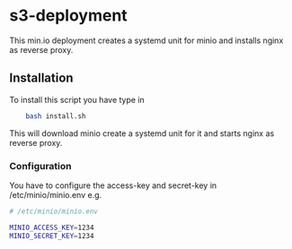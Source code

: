 # s3-deployment
This min.io deployment creates a systemd unit for minio and installs nginx as reverse proxy.

## Installation
To install this script you have type in
```sh
    bash install.sh
```

This will download minio create a systemd unit for it and starts nginx as reverse proxy.


### Configuration
You have to configure the access-key and secret-key in /etc/minio/minio.env e.g.
```sh
# /etc/minio/minio.env

MINIO_ACCESS_KEY=1234
MINIO_SECRET_KEY=1234
```